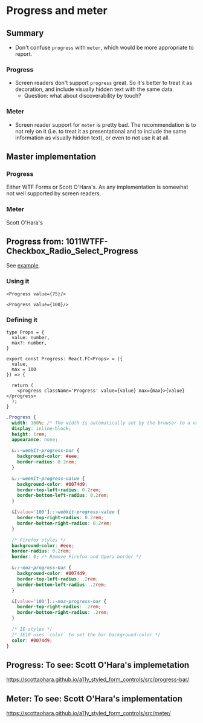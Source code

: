 # Progress and meter

## Summary

* Don't confuse `progress` with `meter`, which would be more appropriate to report.

### Progress

* Screen readers don't support `progress` great. So it's better to treat it as decoration, and include visually hidden text with the same data.
  * Question: what about discoverability by touch?

### Meter

* Screen reader support for `meter` is pretty bad. The recommendation is to not rely on it (i.e. to treat it as presentational and to include the same information as visually hidden text), or even to not use it at all.

## Master implementation

### Progress

Either WTF Forms or Scott O'Hara's. As any implementation is somewhat not well supported by screen readers.

### Meter

Scott O'Hara's

## Progress from: 1011WTFF-Checkbox_Radio_Select_Progress

See [example](./../../code_examples/2019Q4/1011WTFF-Checkbox_Radio_Select_Progress/README.md).

### Using it

```tsx
<Progress value={75}/>

<Progress value={100}/>
```

### Defining it

```tsx
type Props = {
  value: number,
  max?: number,
}

export const Progress: React.FC<Props> = ({
  value,
  max = 100
}) => {

  return (
    <progress className='Progress' value={value} max={max}>{value}</progress>
  );
}
```

```scss
.Progress {
  width: 100%; /* The width is automatically set by the browser to a value that is not 100% */
  display: inline-block;
  height: 1rem;
  appearance: none;

  &::-webkit-progress-bar {
    background-color: #eee;
    border-radius: 0.2rem;
  }

  &::-webkit-progress-value {
    background-color: #0074d9;
    border-top-left-radius: 0.2rem;
    border-bottom-left-radius: 0.2rem;
  }

  &[value='100']::-webkit-progress-value {
    border-top-right-radius: 0.2rem;
    border-bottom-right-radius: 0.2rem;
  }

  /* Firefox styles */
  background-color: #eee;
  border-radius: 0.2rem;
  border: 0; /* Remove Firefox and Opera border */

  &::-moz-progress-bar {
    background-color: #0074d9;
    border-top-left-radius: .2rem;
    border-bottom-left-radius: .2rem;
  }

  &[value='100']::-moz-progress-bar {
    border-top-right-radius: .2rem;
    border-bottom-right-radius: .2rem;
  }

  /* IE styles */
  /* IE10 uses `color` to set the bar background-color */
  color: #0074d9;
}
```

## Progress: To see: Scott O'Hara's implemetation

https://scottaohara.github.io/a11y_styled_form_controls/src/progress-bar/

## Meter: To see: Scott O'Hara's implementation

https://scottaohara.github.io/a11y_styled_form_controls/src/meter/
